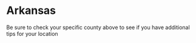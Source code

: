 # Arkansas
Be sure to check your specific county above to see if you have additional tips for your location
